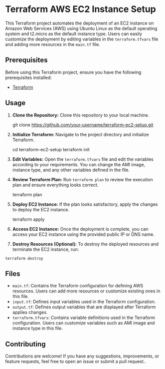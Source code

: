 
Terraform AWS EC2 Instance Setup
================================

This Terraform project automates the deployment of an EC2 instance on Amazon Web Services (AWS) using Ubuntu Linux as the default operating system and t2.micro as the default instance type. Users can easily customize the deployment by editing variables in the `terraform.tfvars` file and adding more resources in the `main.tf` file.

Prerequisites
-------------

Before using this Terraform project, ensure you have the following prerequisites installed:

*   [Terraform](https://www.terraform.io/downloads.html)

Usage
-----

1.  **Clone the Repository:** Clone this repository to your local machine.

    git clone https://github.com/your-username/terraform-ec2-setup.git

3.  **Initialize Terraform:** Navigate to the project directory and initialize Terraform.

    cd terraform-ec2-setup
    terraform init

5.  **Edit Variables:** Open the `terraform.tfvars` file and edit the variables according to your requirements. You can change the AMI image, instance type, and any other variables defined in the file.
6.  **Review Terraform Plan:** Run `terraform plan` to review the execution plan and ensure everything looks correct. 

    terraform plan

8.  **Deploy EC2 Instance:** If the plan looks satisfactory, apply the changes to deploy the EC2 instance.

    terraform apply

10.  **Access EC2 Instance:** Once the deployment is complete, you can access your EC2 instance using the provided public IP or DNS name.
11.  **Destroy Resources (Optional):** To destroy the deployed resources and terminate the EC2 instance, run:

    terraform destroy

Files
-----

*   `main.tf`: Contains the Terraform configuration for defining AWS resources. Users can add more resources or customize existing ones in this file.
*   `input.tf`: Defines input variables used in the Terraform configuration.
*   `output.tf`: Defines output variables that are displayed after Terraform applies changes.
*   `terraform.tfvars`: Contains variable definitions used in the Terraform configuration. Users can customize variables such as AMI image and instance type in this file.

Contributing
------------

Contributions are welcome! If you have any suggestions, improvements, or feature requests, feel free to open an issue or submit a pull request..
